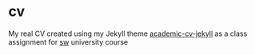 # cv
My real CV created using my Jekyll theme [academic-cv-jekyll](https://github.com/dimpram/academic-cv-jekyll) as a class assignment for [sw](https://github.com/courses-ionio/sw) university course
